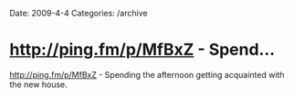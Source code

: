 Date: 2009-4-4
Categories: /archive

# http://ping.fm/p/MfBxZ - Spend...

<a href="http://ping.fm/p/MfBxZ" rel="nofollow">http://ping.fm/p/MfBxZ</a> - Spending the afternoon getting acquainted with the new house.
